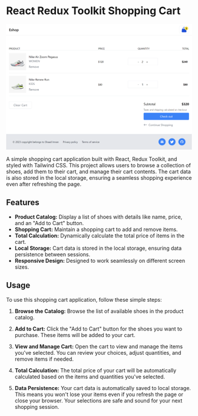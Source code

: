 # React Redux Toolkit Shopping Cart

![Shopping Cart Screenshot](readme.png)

A simple shopping cart application built with React, Redux Toolkit, and styled with Tailwind CSS. This project allows users to browse a collection of shoes, add them to their cart, and manage their cart contents. The cart data is also stored in the local storage, ensuring a seamless shopping experience even after refreshing the page.

## Features

- **Product Catalog:** Display a list of shoes with details like name, price, and an "Add to Cart" button.
- **Shopping Cart:** Maintain a shopping cart to add and remove items.
- **Total Calculation:** Dynamically calculate the total price of items in the cart.
- **Local Storage:** Cart data is stored in the local storage, ensuring data persistence between sessions.
- **Responsive Design:** Designed to work seamlessly on different screen sizes.

## Usage

To use this shopping cart application, follow these simple steps:

1. **Browse the Catalog:** Browse the list of available shoes in the product catalog.

2. **Add to Cart:** Click the "Add to Cart" button for the shoes you want to purchase. These items will be added to your cart.

3. **View and Manage Cart:** Open the cart to view and manage the items you've selected. You can review your choices, adjust quantities, and remove items if needed.

4. **Total Calculation:** The total price of your cart will be automatically calculated based on the items and quantities you've selected.

5. **Data Persistence:** Your cart data is automatically saved to local storage. This means you won't lose your items even if you refresh the page or close your browser. Your selections are safe and sound for your next shopping session.
